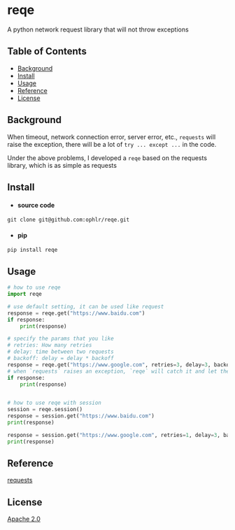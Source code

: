 # reqe

A python network request library that will not throw exceptions

## Table of Contents

- [Background](#Background)
- [Install](#Install)
- [Usage](#Usage)
- [Reference](#Reference)
- [License](#License)

## Background

When timeout, network connection error, server error, etc., 
`requests` will raise the exception, there will be a lot of `try ... except ...` in the code.


Under the above problems, I developed a `reqe` based on the requests library, which is as simple as requests

## Install

- #### source code

```shell script
git clone git@github.com:ophlr/reqe.git
```

- #### pip
```shell script
pip install reqe
```

## Usage

```python
# how to use reqe
import reqe

# use default setting, it can be used like request
response = reqe.get("https://www.baidu.com")
if response:
    print(response)

# specify the params that you like
# retries: How many retries
# delay: time between two requests
# backoff: delay = delay * backoff
response = reqe.get("https://www.google.com", retries=3, delay=3, backoff=2, timeout=(2, 2))
# when `requests` raises an exception, `reqe` will catch it and let the response be None
if response:
    print(response)


# how to use reqe with session
session = reqe.session()
response = session.get("https://www.baidu.com")
print(response)

response = session.get("https://www.google.com", retries=1, delay=3, backoff=2, timeout=(2, 2))
print(response)
```

## Reference

[requests](#https://github.com/psf/requests)

## License
[Apache 2.0](./LICENSE)